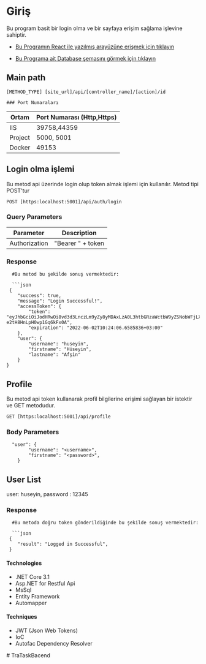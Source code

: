 
# Giriş

Bu program basit bir login olma ve bir sayfaya erişim sağlama işlevine sahiptir.


* [Bu Programın React ile yazılmış arayüzüne erişmek için tıklayın](https://github.com/huseyinafsin/TraTaskReact-)

* [Bu Programa ait Database şemasını görmek için tıklayın](https://github.com/huseyinafsin/TraTaskBackend/blob/main/DbSchema.MD)


## Main path
  `[METHOD_TYPE] [site_url]/api/[controller_name]/[action]/id`
   

    ### Port Numaraları

  Ortam  | Port Numarası (Http,Https)
  ---------  | -----------
   IIS | 39758,44359
   Project |5000, 5001
   Docker| 49153

   
 ## Login olma işlemi
Bu metod api üzerinde login olup token almak işlemi için kullanılır. Metod tipi POST'tur

`POST [https:localhost:5001]/api/auth/login`

  ### Query Parameters

  Parameter  | Description
  ---------  | -----------
   Authorization | "Bearer " + token
  


  ### Response 
```shell
  #Bu metod bu şekilde sonuş vermektedir:

  ```json
 {
    "success": true,
    "message": "Login Successful!",
    "accessToken": {
        "token": "eyJhbGciOiJodHRwOi8vd3d3LnczLm9yZy8yMDAxLzA0L3htbGRzaWctbW9yZSNobWFjLXNoYTUxMiIsInR5cCI6IkpXVCIsImN0eSI6IkpXVCJ9.eyJuYmYiOjE2NTQxNTEwNDYsImV4cCI6MTY1NDE1NDY0NiwiaXNzIjoiaHR0cHM6Ly9naXRodWIuY29tL2h1c2V5aW5hZnNpbi8iLCJhdWQiOiJodHRwczovL2dpdGh1Yi5jb20vaHVzZXlpbmFmc2luLyJ9.UDiJlng9IvnbleT9pZoCwIJAPhHOmtiIy_fYgQgoNW8FYmS7IWbQHrjc8mo8i4Q-e2tH8HnLpH0wp1Gq6kFx0A",
        "expiration": "2022-06-02T10:24:06.6585836+03:00"
    },
    "user": {
        "username": "huseyin",
        "firstname": "Hüseyin",
        "lastname": "Afşin"
    }
}
  ```
 ## Profile
Bu metod api token kullanarak profil bilgilerine erişimi sağlayan bir istektir ve GET metodudur.

`GET [https:localhost:5001]/api/profile`

  ### Body Parameters

```
  "user": {
        "username": "<username>",
        "firstname": "<password>",
    }
```
  User List
  --------- 
   user: huseyin, password : 12345

  ### Response 
```shell
  #Bu metoda doğru token gönderildiğinde bu şekilde sonuş vermektedir:

  ```json
 {
    "result": "Logged in Successful",
 }
  ```


  </aside>


  
    
  #### Technologies
- .NET Core 3.1
- Asp.NET for Restful Api
- MsSql
- Entity Framework
- Automapper

#### Techniques
- JWT (Json Web Tokens)
- IoC 
- Autofac Dependency Resolver



#   T r a T a s k B a c e n d  
 